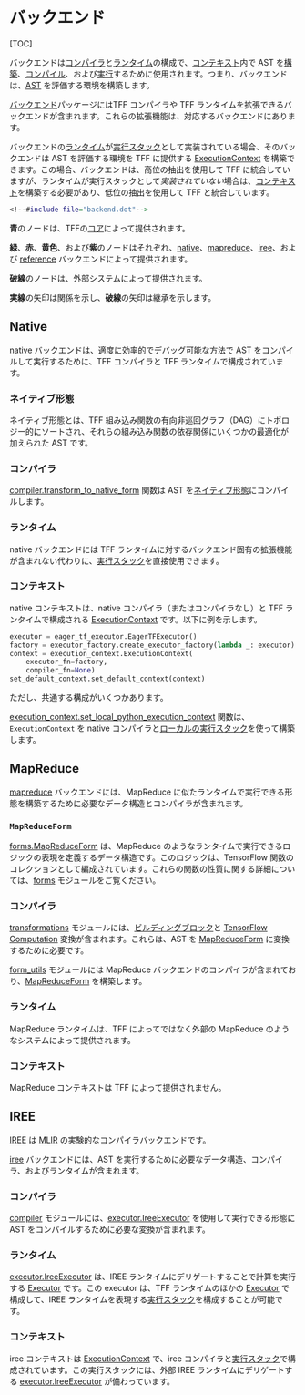 # バックエンド

[TOC]

バックエンドは[コンパイラ](compilation.md#compiler)と[ランタイム](execution.md#runtime)の構成で、[コンテキスト](context.md#context)内で AST を[構築](tracing.md)、[コンパイル](compilation.md)、および[実行](execution.md)するために使用されます。つまり、バックエンドは、[AST](compilation.md#ast) を評価する環境を構築します。

[バックエンド](https://github.com/tensorflow/federated/blob/main/tensorflow_federated/python/core/backends)パッケージにはTFF コンパイラや TFF ランタイムを拡張できるバックエンドが含まれます。これらの拡張機能は、対応するバックエンドにあります。

バックエンドの[ランタイム](execution.md#runtime)が[実行スタック](execution.md#execution-stack)として実装されている場合、そのバックエンドは AST を評価する環境を TFF に提供する [ExecutionContext](context.md#executioncontext) を構築できます。この場合、バックエンドは、高位の抽出を使用して TFF に統合していますが、ランタイムが実行スタックとして*実装されていない*場合は、[コンテキスト](context.md#context)を構築する必要があり、低位の抽出を使用して TFF と統合しています。

```dot
<!--#include file="backend.dot"-->
```

**青**のノードは、TFFの[コア](https://github.com/tensorflow/federated/blob/main/tensorflow_federated/python/core)によって提供されます。

**緑**、**赤**、**黄色**、および**紫**のノードはそれぞれ、[native](#native)、[mapreduce](#mapreduce)、[iree](#iree)、および [reference](#reference) バックエンドによって提供されます。

**破線**のノードは、外部システムによって提供されます。

**実線**の矢印は関係を示し、**破線**の矢印は継承を示します。

## Native

[native](https://github.com/tensorflow/federated/blob/main/tensorflow_federated/python/core/backends/native) バックエンドは、適度に効率的でデバッグ可能な方法で AST をコンパイルして実行するために、TFF コンパイラと TFF ランタイムで構成されています。

### ネイティブ形態

ネイティブ形態とは、TFF 組み込み関数の有向非巡回グラフ（DAG）にトポロジー的にソートされ、それらの組み込み関数の依存関係にいくつかの最適化が加えられた AST です。

### コンパイラ

[compiler.transform_to_native_form](https://github.com/tensorflow/federated/blob/main/tensorflow_federated/python/core/backends/native/compiler.py) 関数は AST を[ネイティブ形態](#native-form)にコンパイルします。

### ランタイム

native バックエンドには TFF ランタイムに対するバックエンド固有の拡張機能が含まれない代わりに、[実行スタック](execution.md#execution-stack)を直接使用できます。

### コンテキスト

native コンテキストは、native コンパイラ（またはコンパイラなし）と TFF ランタイムで構成される [ExecutionContext](context.md#executioncontext) です。以下に例を示します。

```python
executor = eager_tf_executor.EagerTFExecutor()
factory = executor_factory.create_executor_factory(lambda _: executor)
context = execution_context.ExecutionContext(
    executor_fn=factory,
    compiler_fn=None)
set_default_context.set_default_context(context)
```

ただし、共通する構成がいくつかあります。

[execution_context.set_local_python_execution_context](https://github.com/tensorflow/federated/blob/main/tensorflow_federated/python/core/backends/native/execution_context.py) 関数は、`ExecutionContext` を native コンパイラと[ローカルの実行スタック](execution.md#local-execution-stack)を使って構築します。

## MapReduce

[mapreduce](https://github.com/tensorflow/federated/blob/main/tensorflow_federated/python/core/backends/mapreduce) バックエンドには、MapReduce に似たランタイムで実行できる形態を構築するために必要なデータ構造とコンパイラが含まれます。

### `MapReduceForm`

[forms.MapReduceForm](https://github.com/tensorflow/federated/blob/main/tensorflow_federated/python/core/backends/mapreduce/forms.py) は、MapReduce のようなランタイムで実行できるロジックの表現を定義するデータ構造です。このロジックは、TensorFlow 関数のコレクションとして編成されています。これらの関数の性質に関する詳細については、[forms](https://github.com/tensorflow/federated/blob/main/tensorflow_federated/python/core/backends/mapreduce/forms.py) モジュールをご覧ください。

### コンパイラ

[transformations](https://github.com/tensorflow/federated/blob/main/tensorflow_federated/python/core/backends/mapreduce/transformations.py) モジュールには、[ビルディングブロック](compilation.md#building-block)と [TensorFlow Computation](compilation.md#tensorflow-computation) 変換が含まれます。これらは、AST を [MapReduceForm](#canonicalform) に変換するために必要です。

[form_utils](https://github.com/tensorflow/federated/blob/main/tensorflow_federated/python/core/backends/mapreduce/form_utils.py) モジュールには MapReduce バックエンドのコンパイラが含まれており、[MapReduceForm](#canonicalform) を構築します。

### ランタイム

MapReduce ランタイムは、TFF によってではなく外部の MapReduce のようなシステムによって提供されます。

### コンテキスト

MapReduce コンテキストは TFF によって提供されません。

## IREE

[IREE](https://github.com/google/iree) は [MLIR](https://mlir.llvm.org/) の実験的なコンパイラバックエンドです。

[iree](https://github.com/tensorflow/federated/blob/main/tensorflow_federated/python/core/backends/iree) バックエンドには、AST を実行するために必要なデータ構造、コンパイラ、およびランタイムが含まれます。

### コンパイラ

[compiler](https://github.com/tensorflow/federated/blob/main/tensorflow_federated/python/core/backends/iree/compiler.py) モジュールには、[executor.IreeExecutor](https://github.com/tensorflow/federated/blob/main/tensorflow_federated/python/core/backends/iree/executor.py) を使用して実行できる形態に AST をコンパイルするために必要な変換が含まれます。

### ランタイム

[executor.IreeExecutor](https://github.com/tensorflow/federated/blob/main/tensorflow_federated/python/core/backends/iree/executor.py) は、IREE ランタイムにデリゲートすることで計算を実行する [Executor](execution.md#executor) です。この executor は、TFF ランタイムのほかの [Executor](execution.md#executor) で構成して、IREE ランタイムを表現する[実行スタック](execution.md#execution-stack)を構成することが可能です。

### コンテキスト

iree コンテキストは [ExecutionContext](context.md#executioncontext) で、iree コンパイラと[実行スタック](execution.md#execution-stack)で構成されています。この実行スタックには、外部 IREE ランタイムにデリゲートする [executor.IreeExecutor](https://github.com/tensorflow/federated/blob/main/tensorflow_federated/python/core/backends/iree/executor.py) が備わっています。
